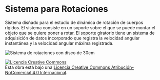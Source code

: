 # Sistema para Rotaciones
Sistema disñado para el estudio de dinámica de rotación de cuerpos rígidos. El sistema consiste en un soporte sobre el que se puede montar el objeto que se quiere poner a rotar.
El soporte giratorio tiene un sistema de adquisición de datos incorporado que registra la velocidad angular instantánea y la velocidad angular máxima registrada.

![Sistema de rotaciones con disco de 30cm](https://github.com/pcremades/Riel-de-Aire/blob/master/Imagenes/Riel_de_Aire_1.JPG)

<a rel="license" href="http://creativecommons.org/licenses/by-nc/4.0/"><img alt="Licencia Creative Commons" style="border-width:0" src="https://i.creativecommons.org/l/by-nc/4.0/88x31.png" /></a><br />Esta obra está bajo una <a rel="license" href="http://creativecommons.org/licenses/by-nc/4.0/">Licencia Creative Commons Atribución-NoComercial 4.0 Internacional</a>.
